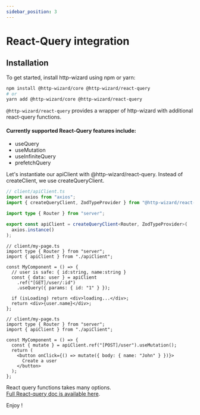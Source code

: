 ```yaml
---
sidebar_position: 3
---
```


# React-Query integration

## Installation

To get started, install http-wizard using npm or yarn:

```bash title="install @http-wizard/react-query"
npm install @http-wizard/core @http-wizard/react-query
# or
yarn add @http-wizard/core @http-wizard/react-query
```

`@http-wizard/react-query` provides a wrapper of http-wizard with additional react-query functions.

#### Currently supported React-Query features include:

- useQuery
- useMutation
- useInfiniteQuery
- prefetchQuery

Let's instantiate our apiClient with @http-wizard/react-query. Instead of createClient, we use createQueryClient.

```typescript title="Client instanciation with axios"
// client/apiClient.ts
import axios from "axios";
import { createQueryClient, ZodTypeProvider } from "@http-wizard/react-query";

import type { Router } from "server";

export const apiClient = createQueryClient<Router, ZodTypeProvider>(
  axios.instance()
);
```

```tsx title="apiClient usage with useQuery"
// client/my-page.ts
import type { Router } from "server";
import { apiClient } from "./apiClient";

const MyComponent = () => {
  // user is safe: { id:string, name:string }
  const { data: user } = apiClient
    .ref("[GET]/user/:id")
    .useQuery({ params: { id: "1" } });

  if (isLoading) return <div>loading...</div>;
  return <div>{user.name}</div>;
};
```

```tsx title="apiClient usage with useMutation"
// client/my-page.ts
import type { Router } from "server";
import { apiClient } from "./apiClient";

const MyComponent = () => {
  const { mutate } = apiClient.ref("[POST]/user").useMutation();
  return (
    <button onClick={() => mutate({ body: { name: "John" } })}>
      Create a user
    </button>
  );
};
```

React query functions takes many options.  
[Full React-query doc is available here](https://tanstack.com/query/latest/docs/react/overview).

Enjoy !

